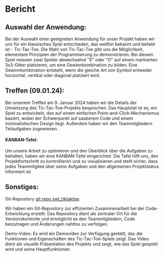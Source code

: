 # Bericht
## Auswahl der Anwendung:
Bei der Auswahl einer geeigneten Anwendung für unser Projekt haben wir uns für ein klassisches Spiel entschieden, das weithin bekannt und beliebt ist - Tic-Tac-Toe. Die Wahl von Tic-Tac-Toe gibt uns die Möglichkeit, elementare Prinzipien der Programmierung zu demonstrieren. Bei diesem Spiel müssen zwei Spieler abwechselnd "X" oder "O" auf einem markierten 3x3-Gitter platzieren, um eine Gewinnkombination zu bilden. Eine Gewinnkombination entsteht, wenn die gleiche Art von Symbol entweder horizontal, vertikal oder diagonal platziert wird.


## Treffen (09.01.24):
Bei unserem Treffen am 9. Januar 2024 haben wir die Details der Umsetzung des Tic-Tac-Toe-Projekts besprochen. Das Hauptziel ist es, ein Spiel zu entwickeln, das auf einem einfachen Point-and-Click-Mechanismus basiert, wobei der Schwerpunkt auf sauberem Code und einem minimalistischen Design liegt. Außerdem haben wir den Teammitgliedern Teilaufgaben zugewiesen.

#### KANBAN-Tafel:
Um unsere Arbeit zu optimieren und den Überblick über die Aufgaben zu behalten, haben wir eine KANBAN-Tafel eingerichtet. Die Tafel hilft uns, den Projektfortschritt zu kontrollieren und zu visualisieren und stellt sicher, dass jedes Teammitglied über seine Aufgaben und den allgemeinen Projektstatus informiert ist.

## Sonstiges:

Git-Repository [git repo swt_tiktaktoe](https://github.com/u8-Salem/swt_tiktaktoe):

Wir haben ein Git-Repository zur effizienten Zusammenarbeit bei der Code-Entwicklung erstellt. Das Repository dient als zentraler Ort für die Versionskontrolle und ermöglicht es den Teammitgliedern, Code beizutragen und Änderungen nahtlos zu verfolgen.


Demo-Video: 
Es wird ein Demovideo zur Verfügung gestellt, das die Funktionen und Eigenschaften des Tic-Tac-Toe-Spiels zeigt. Das Video dient als visuelle Präsentation des Projekts und zeigt, wie das Spiel gespielt wird und seine Hauptfunktionen.


